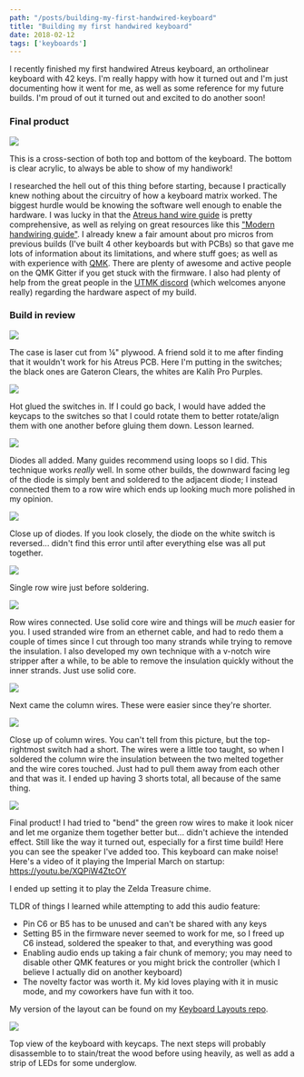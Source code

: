 ```yaml
---
path: "/posts/building-my-first-handwired-keyboard"
title: "Building my first handwired keyboard"
date: 2018-02-12
tags: ['keyboards']
---
```


<style>
.gatsby-resp-image-wrapper,
.gatsby-resp-image-background-image, 
.gatsby-resp-image-image { border-radius: 5px; }
</style>

I recently finished my first handwired Atreus keyboard, an ortholinear keyboard with 42 keys. I'm really happy with how it turned out and I'm just documenting how it went for me, as well as some reference for my future builds. I'm proud of out it turned out and excited to do another soon! 

### Final product

![](final.jpg)

This is a cross-section of both top and bottom of the keyboard. The bottom is clear acrylic, to always be able to show of my handiwork! 

I researched the hell out of this thing before starting, because I practically knew nothing about the circuitry of how a keyboard matrix worked. The biggest hurdle would be knowing the software well enough to enable the hardware. I was lucky in that the [Atreus hand wire guide](https://atreus.technomancy.us/assembly-hand-wired.pdf) is pretty comprehensive, as well as relying on great resources like this ["Modern handwiring guide"](https://imgur.com/a/qcgdF). I already knew a fair amount about pro micros from previous builds (I've built 4 other keyboards but with PCBs) so that gave me lots of information about its limitations, and where stuff goes; as well as with experience with [QMK](https://github.com/qmk/qmk_firmware). There are plenty of awesome and active people on the QMK Gitter if you get stuck with the firmware. I also had plenty of help from the great people in the [UTMK discord](https://discord.gg/tjjT8J) (which welcomes anyone really) regarding the hardware aspect of my build. 

### Build in review

![](1.jpg)

The case is laser cut from &frac14;" plywood. A friend sold it to me after finding that it wouldn't work for his Atreus PCB. Here I'm putting in the switches; the black ones are Gateron Clears, the whites are Kalih Pro Purples.

![](2.jpg)

Hot glued the switches in. If I could go back, I would have added the keycaps to the switches so that I could rotate them to better rotate/align them with one another before gluing them down. Lesson learned.

![](3.jpg)

Diodes all added. Many guides recommend using loops so I did. This technique works *really* well. In some other builds, the downward facing leg of the diode is simply bent and soldered to the adjacent diode; I instead connected them to a row wire which ends up looking much more polished in my opinion.

![](4.jpg)

Close up of diodes. If you look closely, the diode on the white switch is reversed... didn't find this error until after everything else was all put together.

![](5.jpg)

Single row wire just before soldering.

![](6.jpg)

Row wires connected. Use solid core wire and things will be *much* easier for you. I used stranded wire from an ethernet cable, and had to redo them a couple of times since I cut through too many strands while trying to remove the insulation. I also developed my own technique with a v-notch wire stripper after a while, to be able to remove the insulation quickly without the inner strands. Just use solid core.

![](7.jpg)

Next came the column wires. These were easier since they're shorter.

![](8.jpg)

Close up of column wires. You can't tell from this picture, but the top-rightmost switch had a short. The wires were a little too taught, so when I soldered the column wire the insulation between the two melted together and the wire cores touched. Just had to pull them away from each other and that was it. I ended up having 3 shorts total, all because of the same thing.

![](9.jpg)

Final product! I had tried to "bend" the green row wires to make it look nicer and let me organize them together better but... didn't achieve the intended effect. Still like the way it turned out, especially for a first time build! Here you can see the speaker I've added too. This keyboard can make noise! Here's a video of it playing the Imperial March on startup: https://youtu.be/XQPiW4ZtcOY

I ended up setting it to play the Zelda Treasure chime.

TLDR of things I learned while attempting to add this audio feature: 

- Pin C6 or B5 has to be unused and can't be shared with any keys
- Setting B5 in the firmware never seemed to work for me, so I freed up C6 instead, soldered the speaker to that, and everything was good 
- Enabling audio ends up taking a fair chunk of memory; you may need to disable other QMK features or you might brick the controller (which I believe I actually did on another keyboard)
- The novelty factor was worth it. My kid loves playing with it in music mode, and my coworkers have fun with it too.

My version of the layout can be found on my [Keyboard Layouts repo](https://github.com/filoxo/keyboard-layouts). 

![](10.jpg)

Top view of the keyboard with keycaps. The next steps will probably disassemble to to stain/treat the wood before using heavily, as well as add a strip of LEDs for some underglow.

